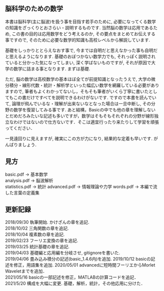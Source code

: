 ## 脳科学のための数学
本書は脳科学(主に脳波)を扱う事を目指す若手のために, 必要になってくる数学の知識をざっくりとおさらい・説明するものです. 当然脳の数学は応用であるため, この書の目的は応用数学をどう考えるのか, その要点をまとめてお伝えする事ですので, そのために必要な数学的知識も高校レベルから解説しています.  
  
基礎をしっかりととらえなおす事で, 今までは自明だと思えなかった事も自明だと思えるようになります. 基礎のおぼつかない数学力でも, それっぽく説明されていると分かった気になってしまい, 深く学ばないものですが, それが原因で大学の数学に詰まる事となります. まずは基礎.   
  
ただ, 脳の数学は高校数学の基本ほぼ全てが前提知識となったうえで, 大学の微分積分・線形代数・統計・解析学といった幅広い数学を網羅している必要がありますので, 筆者もよくわかってないし，そもそも筆者がいくら丁寧に書いたとしてもこの書だけですべてを説明できるわけがないです. ですので本書を読んでいて, 論理が飛んでいるな・理解が出来ないなとなった場合は一旦中断し, その分野の数学を復習してみる事です.  あと結構，Basicの中でも他の章を理解しないとだめだろみたいな記述も多いですが，数学はそもそもそれぞれの分野が線形独立なわけではないので仕方ないです．そこは適宜行ったり来たりして学習を頑張ってください．
  
一見遠回りに見えますが, 確実にこの方が力になり, 結果的な定着も早いです. がんばりましょう.  
  

## 見方
basic.pdf -> 基本数学  
analysis.pdf -> 脳波解析  
statistics.pdf -> 統計
advanced.pdf -> 情報理論や力学
words.pdf -> 本編で流した言葉の定義集  

## 更新記録
2018/09/30 執筆開始. かけざんの章を追記.  
2018/10/02 三角関数の章を追記.  
2018/10/04 複素数の章を追記.  
2019/02/23 フーリエ変換の章を追記.  
2019/03/25 統計基礎の章を追記.  
2019/04/03 基礎編と応用編を分岐させ, gitignoreを書いた.  
2019/04/06 畳み込み積分の記述(basic_1.4.6内)を追加.
2019/10/12 basicの記述を修正，用語集を追加.
2020/05/01 advancedに短時間フーリエからMorlet Waveletまでを追加．  
2021/05/16 basicの一部記述を修正，MATLABの計算コードを追記．  
2021/5/20 構成を大幅に変更. 基礎，解析，統計，その他応用に分けた．  
